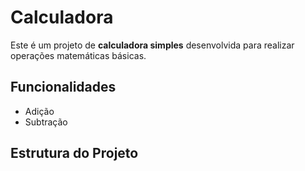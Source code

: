 # Calculadora

Este é um projeto de **calculadora simples** desenvolvida para realizar operações matemáticas básicas.

## Funcionalidades
- Adição  
- Subtração

## Estrutura do Projeto
